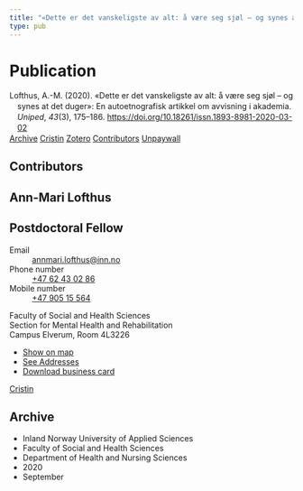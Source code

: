 ```yaml
---
title: "«Dette er det vanskeligste av alt: å være seg sjøl – og synes at det duger»: En autoetnografisk artikkel om avvisning i akademia"
type: pub
---
```

<h1>Publication</h1>
<article id="csl-bib-container-XZ4VJ35P" class="csl-bib-container">
  <div class="csl-bib-body" style="line-height: 1.35; padding-left: 1em; text-indent:-1em;">
  <div class="csl-entry">Lofthus, A.-M. (2020). &#xAB;Dette er det vanskeligste av alt: &#xE5; v&#xE6;re seg sj&#xF8;l &#x2013; og synes at det duger&#xBB;: En autoetnografisk artikkel om avvisning i akademia. <i>Uniped</i>, <i>43</i>(3), 175&#x2013;186. <a href="https://doi.org/10.18261/issn.1893-8981-2020-03-02">https://doi.org/10.18261/issn.1893-8981-2020-03-02</a></div>
</div>
  <div class="csl-bib-buttons">
    <a href="#taxonomy-article-XZ4VJ35P" class="csl-bib-button">Archive</a>
    <a href="https://app.cristin.no/results/show.jsf?id=1833363" alt="Cristin URL" class="csl-bib-button">Cristin</a>
    <a href="http://zotero.org/groups/5022929/items/XZ4VJ35P" alt="Zotero URL" class="csl-bib-button">Zotero</a>
    <a href="#contributors-article-XZ4VJ35P" class="csl-bib-button">Contributors</a>
    <a href="https://www.idunn.no/file/pdf/67228544/dette_er_det_vanskeligste_av_alt_aa_vaere_seg_sjoel_og_syn.pdf" class="csl-bib-button">Unpaywall</a>
  </div>
  <div id="csl-bib-meta-container-XZ4VJ35P"></div>
</article>
<div id="csl-bib-meta-XZ4VJ35P" class="csl-bib-meta">
  <article id="contributors-article-XZ4VJ35P" class="contributors-article">
    <h1>Contributors</h1>
    <div class="personas">
<div class="vrtx-hinn-person-card">
<div class="photo">
<i class="lar la-user-circle missing-person"></i>
</div>
<div class="info">
<hgroup><h1>Ann-Mari Lofthus</h1>
<h2>Postdoctoral Fellow</h2>
</hgroup><dl>
<dt>Email</dt>
<dd>
<a href="mailto:annmari.lofthus@inn.no">annmari.lofthus@inn.no</a>
</dd>
<dt>Phone number</dt>
<dd><a href="tel:+4762430286">
+47 62 43 02 86
</a></dd>
<dt>Mobile number</dt>
<dd><a href="tel:+4790515564">
+47 905 15 564
</a></dd>
</dl>
<p>
Faculty of Social and Health Sciences<br>
Section for Mental Health and Rehabilitation<br>
Campus Elverum,
Room 4L3226
</p>
<ul class="vrtx-hinn-links">
<li><a href="https://www.google.com/maps?q=60.88177,11.53669">Show on map</a></li>
<li><a href="https://www.inn.no/english/find-an-employee/annmari-lofthus.html#vrtx-hinn-addresses">See Addresses</a></li>
<li><a href="https://www.inn.no/english/find-an-employee/annmari-lofthus.html?vrtx=vcf">Download business card</a></li>
</ul>
</div>
</div>
<a href="https://app.cristin.no/persons/show.jsf?id=425576" alt="Cristin URL" class="personas-cristin">Cristin</a>
</div>
  </article>
  <article id="taxonomy-article-XZ4VJ35P" class="taxonomy-article">
    <h1>Archive</h1>
    <ul>
      <li>Inland Norway University of Applied Sciences</li>
      <li>Faculty of Social and Health Sciences</li>
      <li>Department of Health and Nursing Sciences</li>
      <li>2020</li>
      <li>September</li>
    </ul>
  </article>
</div>
